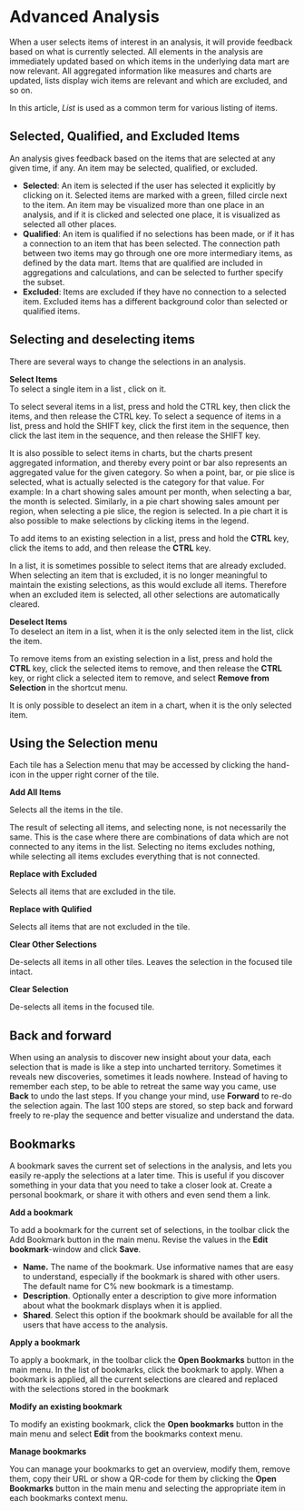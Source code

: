 # Advanced Analysis

When a user selects items of interest in an analysis, it will provide feedback based on what is currently selected. All elements in the analysis are immediately updated based on which items in the underlying data mart are now relevant. All aggregated information like measures and charts are updated, lists display wich items are relevant and which are excluded, and so on. 

In this article, <span style="FONT-STYLE: italic">List</span> is used as a common term for various listing of items.



## Selected, Qualified, and Excluded Items <a name="selected-qualified-and-excluded-items"/>

An analysis gives feedback based on the items that are selected at any given time, if any. An item may be selected, qualified, or excluded. 

*   **Selected**: An item is selected if the user has selected it explicitly by clicking on it. Selected items are marked with a green, filled circle next to the item. An item may be visualized more than one place in an analysis, and if it is clicked and selected one place, it is visualized as selected all other places.
*   **Qualified**: An item is qualified if no selections has been made, or if it has a connection to an item that has been selected. The connection path between two items may go through one ore more intermediary items, as defined by the data mart. Items that are qualified are included in aggregations and calculations, and can be selected to further specify the subset. 
*   **Excluded**: Items are excluded if they have no connection to a selected item. Excluded items has a different background color than selected or qualified items.



## Selecting and deselecting items

There are several ways to change the selections in an analysis. 

**Select Items**  
To select a single item in a list , click on it.

To select several items in a list, press and hold the CTRL key, then click the items, and then release the CTRL key. To select a sequence of items in a list, press and hold the SHIFT key, click the first item in the sequence, then click the last item in the sequence, and then release the SHIFT key.  

It is also possible to select items in charts, but the charts present aggregated information, and thereby every point or bar also represents an aggregated value for the given category. So when a point, bar, or pie slice is selected, what is actually selected is the category for that value. For example: In a chart showing sales amount per month, when selecting a bar, the month is selected. Similarly, in a pie chart showing sales amount per region, when selecting a pie slice, the region is selected. In a pie chart it is also possible to make selections by clicking items in the legend.  

To add items to an existing selection in a list, press and hold the **CTRL** key, click the items to add, and then release the **CTRL** key. 

In a list, it is sometimes possible to select items that are already excluded. When selecting an item that is excluded, it is no longer meaningful to maintain the existing selections, as this would exclude all items. Therefore when an excluded item is selected, all other selections are automatically cleared.

**Deselect Items**  
To deselect an item in a list, when it is the only selected item in the list, click the item.

To remove items from an existing selection in a list, press and hold the **CTRL** key, click the selected items to remove, and then release the **CTRL** key, or right click a selected item to remove, and select **Remove from Selection** in the shortcut menu.

It is only possible to deselect an item in a chart, when it is the only selected item.  

## Using the Selection menu

Each tile has a Selection menu that may be accessed by clicking the hand-icon in the upper right corner of the tile.

**Add All Items**

Selects all the items in the tile.

The result of selecting all items, and selecting none, is not necessarily the same. This is the case where there are combinations of data which are not connected to any items in the list. Selecting no items excludes nothing, while selecting all items excludes everything that is not connected.

**Replace with Excluded**

Selects all items that are excluded in the tile.

**Replace with Qulified**

Selects all items that are not excluded in the tile.

**Clear Other Selections**

De-selects all items in all other tiles. Leaves the selection in the focused tile intact. 

**Clear Selection**

De-selects all items in the focused tile.



## Back and forward

When using an analysis to discover new insight about your data, each selection that is made is like a step into uncharted territory. Sometimes it reveals new discoveries, sometimes it leads nowhere. Instead of having to remember each step, to be able to retreat the same way you came, use **Back** to undo the last steps. If you change your mind, use **Forward** to re-do the selection again. The last 100 steps are stored, so step back and forward freely to re-play the sequence and better visualize and understand the data.



## Bookmarks

A bookmark saves the current set of selections in the analysis, and lets you easily re-apply the selections at a later time. This is useful if you discover something in your data that you need to take a closer look at. Create a personal bookmark, or share it with others and even send them a link.

**Add a bookmark**

To add a bookmark for the current set of selections, in the toolbar click the Add Bookmark button in the main menu. Revise the values in the **Edit bookmark**-window and click **Save**.

*   **Name.** The name of the bookmark. Use informative names that are easy to understand, especially if the bookmark is shared with other users. The default name for C% new bookmark is a timestamp.
*   **Description**. Optionally enter a description to give more information about what the bookmark displays when it is applied.
*   **Shared**. Select this option if the bookmark should be available for all the users that have access to the analysis.

**Apply a bookmark**  

To apply a bookmark, in the toolbar click the **Open Bookmarks** button in the main menu. In the list of bookmarks, click the bookmark to apply. When a bookmark is applied, all the current selections are cleared and replaced with the selections stored in the bookmark

**Modify an existing bookmark**

To modify an existing bookmark, click the **Open bookmarks** button in the main menu and select **Edit** from the bookmarks context menu.

**Manage bookmarks**

You can manage your bookmarks to get an overview, modify them, remove them, copy their URL or show a QR-code for them by clicking the **Open Bookmarks** button in the main menu and selecting the appropriate item in each bookmarks context menu.

